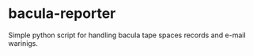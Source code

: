 # bacula-reporter

Simple python script for handling bacula tape spaces records and e-mail warinigs.
